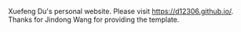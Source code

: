 Xuefeng Du's personal website. Please visit https://d12306.github.io/. Thanks for Jindong Wang for providing the template.
